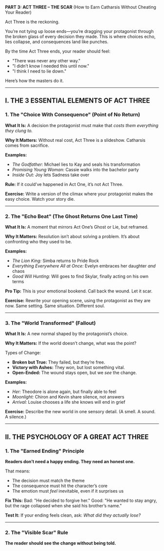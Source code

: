 **PART 3: ACT THREE – THE SCAR**
(How to Earn Catharsis Without Cheating Your Reader)

Act Three is the reckoning.

You’re not tying up loose ends—you’re dragging your protagonist through the broken glass of every decision they made. This is where choices echo, lies collapse, and consequences land like punches.

By the time Act Three ends, your reader should feel:

* "There was never any other way."
* "I didn’t know I needed this until now."
* "I think I need to lie down."

Here’s how the masters do it.

---

## I. THE 3 ESSENTIAL ELEMENTS OF ACT THREE

### 1. The "Choice With Consequence" (Point of No Return)

**What It Is:** A decision the protagonist must make that *costs them everything they clung to.*

**Why It Matters:** Without real cost, Act Three is a slideshow. Catharsis comes from sacrifice.

**Examples:**

* *The Godfather:* Michael lies to Kay and seals his transformation
* *Promising Young Woman:* Cassie walks into the bachelor party
* *Inside Out:* Joy lets Sadness take over

**Rule:** If it could’ve happened in Act One, it’s not Act Three.

**Exercise:** Write a version of the climax where your protagonist makes the easy choice. Watch your story die.

---

### 2. The "Echo Beat" (The Ghost Returns One Last Time)

**What It Is:** A moment that mirrors Act One’s Ghost or Lie, but reframed.

**Why It Matters:** Resolution isn’t about solving a problem. It’s about confronting who they used to be.

**Examples:**

* *The Lion King:* Simba returns to Pride Rock
* *Everything Everywhere All at Once:* Evelyn embraces her daughter *and* chaos
* *Good Will Hunting:* Will goes to find Skylar, finally acting on his own terms

**Pro Tip:** This is your emotional bookend. Call back the wound. Let it scar.

**Exercise:** Rewrite your opening scene, using the protagonist as they are now. Same setting. Same situation. Different soul.

---

### 3. The "World Transformed" (Fallout)

**What It Is:** A new normal shaped by the protagonist’s choice.

**Why It Matters:** If the world doesn’t change, what was the point?

Types of Change:

* **Broken but True:** They failed, but they’re free.
* **Victory with Ashes:** They won, but lost something vital.
* **Open-Ended:** The wound stays open, but we *see* the change.

**Examples:**

* *Her:* Theodore is alone again, but finally able to feel
* *Moonlight:* Chiron and Kevin share silence, not answers
* *Arrival:* Louise chooses a life she knows will end in grief

**Exercise:** Describe the new world in one sensory detail. (A smell. A sound. A silence.)

---

## II. THE PSYCHOLOGY OF A GREAT ACT THREE

### 1. The "Earned Ending" Principle

**Readers don’t need a happy ending. They need an honest one.**

That means:

* The decision must match the theme
* The consequence must hit the character’s core
* The emotion must *feel* inevitable, even if it surprises us

**Fix This:**
Bad: "He decided to forgive her."
Good: "He wanted to stay angry, but the rage collapsed when she said his brother’s name."

**Test It:** If your ending feels clean, ask: *What did they actually lose?*

---

### 2. The "Visible Scar" Rule

**The reader should see the change without being told.**
